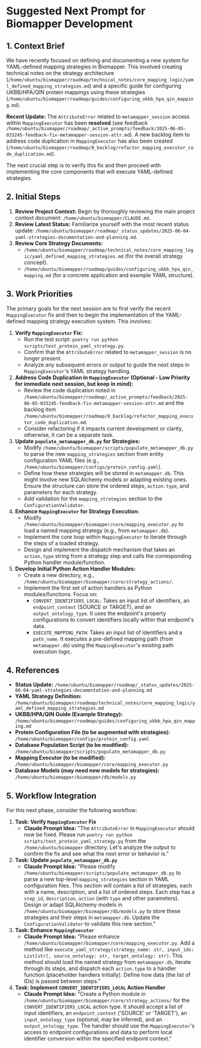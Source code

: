 # Suggested Next Prompt for Biomapper Development

## 1. Context Brief

We have recently focused on defining and documenting a new system for YAML-defined mapping strategies in Biomapper. This involved creating technical notes on the strategy architecture (`/home/ubuntu/biomapper/roadmap/technical_notes/core_mapping_logic/yaml_defined_mapping_strategies.md`) and a specific guide for configuring UKBB/HPA/QIN protein mappings using these strategies (`/home/ubuntu/biomapper/roadmap/guides/configuring_ukbb_hpa_qin_mapping.md`). 

**Recent Update:** The `AttributeError` related to `metamapper_session` access within `MappingExecutor` has been **resolved** (see feedback `/home/ubuntu/biomapper/roadmap/_active_prompts/feedback/2025-06-05-033245-feedback-fix-metamapper-session-attr.md`). A new backlog item to address code duplication in `MappingExecutor` has also been created (`/home/ubuntu/biomapper/roadmap/0_backlog/refactor_mapping_executor_code_duplication.md`).

The next crucial step is to verify this fix and then proceed with implementing the core components that will execute YAML-defined strategies.

## 2. Initial Steps

1.  **Review Project Context:** Begin by thoroughly reviewing the main project context document: `/home/ubuntu/biomapper/CLAUDE.md`.
2.  **Review Latest Status:** Familiarize yourself with the most recent status update: `/home/ubuntu/biomapper/roadmap/_status_updates/2025-06-04-yaml-strategies-documentation-and-planning.md`.
3.  **Review Core Strategy Documents:**
    *   `/home/ubuntu/biomapper/roadmap/technical_notes/core_mapping_logic/yaml_defined_mapping_strategies.md` (for the overall strategy concept).
    *   `/home/ubuntu/biomapper/roadmap/guides/configuring_ukbb_hpa_qin_mapping.md` (for a concrete application and example YAML structure).

## 3. Work Priorities

The primary goals for the next session are to first verify the recent `MappingExecutor` fix and then to begin the implementation of the YAML-defined mapping strategy execution system. This involves:

1.  **Verify `MappingExecutor` Fix:**
    *   Run the test script: `poetry run python scripts/test_protein_yaml_strategy.py`.
    *   Confirm that the `AttributeError` related to `metamapper_session` is no longer present.
    *   Analyze any subsequent errors or output to guide the next steps in `MappingExecutor`'s YAML strategy handling.
2.  **Address Code Duplication in `MappingExecutor` (Optional - Low Priority for immediate next session, but keep in mind):**
    *   Review the code duplication noted in `/home/ubuntu/biomapper/roadmap/_active_prompts/feedback/2025-06-05-033245-feedback-fix-metamapper-session-attr.md` and the backlog item `/home/ubuntu/biomapper/roadmap/0_backlog/refactor_mapping_executor_code_duplication.md`.
    *   Consider refactoring if it impacts current development or clarity, otherwise, it can be a separate task.
3.  **Update `populate_metamapper_db.py` for Strategies:**
    *   Modify `/home/ubuntu/biomapper/scripts/populate_metamapper_db.py` to parse the new `mapping_strategies` section from entity configuration YAML files (e.g., `/home/ubuntu/biomapper/configs/protein_config.yaml`).
    *   Define how these strategies will be stored in `metamapper.db`. This might involve new SQLAlchemy models or adapting existing ones. Ensure the structure can store the ordered steps, `action.type`, and parameters for each strategy.
    *   Add validation for the `mapping_strategies` section to the `ConfigurationValidator`.
4.  **Enhance `MappingExecutor` for Strategy Execution:**
    *   Modify `/home/ubuntu/biomapper/biomapper/core/mapping_executor.py` to load a named mapping strategy (e.g., from `metamapper.db`).
    *   Implement the core loop within `MappingExecutor` to iterate through the steps of a loaded strategy.
    *   Design and implement the dispatch mechanism that takes an `action.type` string from a strategy step and calls the corresponding Python handler module/function.
5.  **Develop Initial Python Action Handler Modules:**
    *   Create a new directory, e.g., `/home/ubuntu/biomapper/biomapper/core/strategy_actions/`.
    *   Implement the first set of action handlers as Python modules/functions. Focus on:
        *   `CONVERT_IDENTIFIERS_LOCAL`: Takes an input list of identifiers, an `endpoint_context` (SOURCE or TARGET), and an `output_ontology_type`. It uses the endpoint's property configurations to convert identifiers locally within that endpoint's data.
        *   `EXECUTE_MAPPING_PATH`: Takes an input list of identifiers and a `path_name`. It executes a pre-defined mapping path (from `metamapper.db`) using the `MappingExecutor`'s existing path execution logic.

## 4. References

-   **Status Update:** `/home/ubuntu/biomapper/roadmap/_status_updates/2025-06-04-yaml-strategies-documentation-and-planning.md`
-   **YAML Strategy Definition:** `/home/ubuntu/biomapper/roadmap/technical_notes/core_mapping_logic/yaml_defined_mapping_strategies.md`
-   **UKBB/HPA/QIN Guide (Example Strategy):** `/home/ubuntu/biomapper/roadmap/guides/configuring_ukbb_hpa_qin_mapping.md`
-   **Protein Configuration File (to be augmented with strategies):** `/home/ubuntu/biomapper/configs/protein_config.yaml`
-   **Database Population Script (to be modified):** `/home/ubuntu/biomapper/scripts/populate_metamapper_db.py`
-   **Mapping Executor (to be modified):** `/home/ubuntu/biomapper/biomapper/core/mapping_executor.py`
-   **Database Models (may need new models for strategies):** `/home/ubuntu/biomapper/biomapper/db/models.py`

## 5. Workflow Integration

For this next phase, consider the following workflow:

1.  **Task: Verify `MappingExecutor` Fix**
    *   **Claude Prompt Idea:** "The `AttributeError` in `MappingExecutor` should now be fixed. Please run `poetry run python scripts/test_protein_yaml_strategy.py` from the `/home/ubuntu/biomapper` directory. Let's analyze the output to confirm the fix and see what the next error or behavior is."
2.  **Task: Update `populate_metamapper_db.py`**
    *   **Claude Prompt Idea:** "Please modify `/home/ubuntu/biomapper/scripts/populate_metamapper_db.py` to parse a new top-level `mapping_strategies` section in YAML configuration files. This section will contain a list of strategies, each with a name, description, and a list of ordered steps. Each step has a `step_id`, `description`, `action` (with `type` and other parameters). Design or adapt SQLAlchemy models in `/home/ubuntu/biomapper/biomapper/db/models.py` to store these strategies and their steps in `metamapper.db`. Update the `ConfigurationValidator` to validate this new section."
3.  **Task: Enhance `MappingExecutor`**
    *   **Claude Prompt Idea:** "Please enhance `/home/ubuntu/biomapper/biomapper/core/mapping_executor.py`. Add a method like `execute_yaml_strategy(strategy_name: str, input_ids: List[str], source_ontology: str, target_ontology: str)`. This method should load the named strategy from `metamapper.db`, iterate through its steps, and dispatch each `action.type` to a handler function (placeholder handlers initially). Define how data (the list of IDs) is passed between steps."
4.  **Task: Implement `CONVERT_IDENTIFIERS_LOCAL` Action Handler**
    *   **Claude Prompt Idea:** "Create a Python module in `/home/ubuntu/biomapper/biomapper/core/strategy_actions/` for the `CONVERT_IDENTIFIERS_LOCAL` action type. It should accept a list of input identifiers, an `endpoint_context` ('SOURCE' or 'TARGET'), an `input_ontology_type` (optional, may be inferred), and an `output_ontology_type`. The handler should use the `MappingExecutor`'s access to endpoint configurations and data to perform local identifier conversion within the specified endpoint context."

